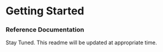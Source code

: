 # Getting Started

### Reference Documentation

Stay Tuned. This readme will be updated at appropriate time.